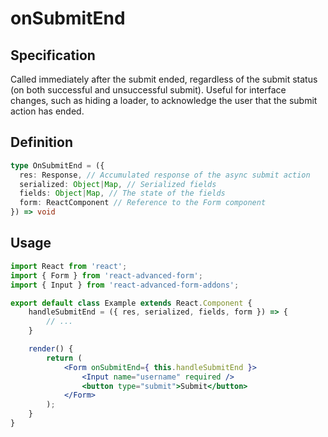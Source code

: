 # onSubmitEnd

## Specification

Called immediately after the submit ended, regardless of the submit status \(on both successful and unsuccessful submit\). Useful for interface changes, such as hiding a loader, to acknowledge the user that the submit action has ended.

## Definition

```typescript
type OnSubmitEnd = ({
  res: Response, // Accumulated response of the async submit action
  serialized: Object|Map, // Serialized fields
  fields: Object|Map, // The state of the fields
  form: ReactComponent // Reference to the Form component
}) => void
```

## Usage

```jsx
import React from 'react';
import { Form } from 'react-advanced-form';
import { Input } from 'react-advanced-form-addons';

export default class Example extends React.Component {
    handleSubmitEnd = ({ res, serialized, fields, form }) => {
        // ...
    }

    render() {
        return (
            <Form onSubmitEnd={ this.handleSubmitEnd }>
                <Input name="username" required />
                <button type="submit">Submit</button>
            </Form>
        );
    }
}
```

